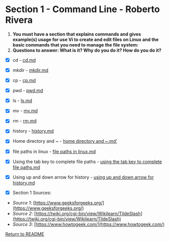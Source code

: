# Section 1 - Command Line - Roberto Rivera
1. **You must have a section that explains commands and gives example(s) usage for use Vi to create and edit files on Linux and the basic commands that you need to manage the file system:**
2. **Questions to answer: What is it? Why do you do it? How do you do it?**

- [x] cd - [cd.md](./cd.md)
- [x] mkdir - [mkdir.md](./mkdir.md)
- [x] cp - [cp.md](./cp.md)
- [x] pwd - [pwd.md](./pwd.md)
- [x] ls - [ls.md](./ls.md)
- [x] mv - [mv.md](./mv.md)
- [x] rm - [rm.md](./rm.md)
- [x] history - [history.md](./history.md)
- [x] Home directory and ~ - [home directory and ~.md'](./home_directory_and_~.md)
- [x] file paths in linux - [file paths in linux.md](./ile_paths_in_linux.md)
- [x] Using the tab key to complete file paths - [using the tab key to complete file paths.md](./using_the_tab_key_to_complete_file_paths.md)
- [x] Using up and down arrow for history - [using up and down arrow for history.md](./using_up_and_down_arrow_for_history.md)

- [x] Section 1 Sources: 
- *Source 1*: [https://www.geeksforgeeks.org/](https://www.geeksforgeeks.org/)
- *Source 2*: [https://twiki.org/cgi-bin/view/Wikilearn/TildeSlash](https://twiki.org/cgi-bin/view/Wikilearn/TildeSlash)
- *Source 3*: [https://www.howtogeek.com/](https://www.howtogeek.com/)

[Return to README](../README.md)
